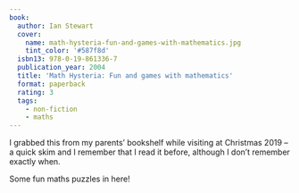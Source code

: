 ```yaml
---
book:
  author: Ian Stewart
  cover:
    name: math-hysteria-fun-and-games-with-mathematics.jpg
    tint_color: '#587f8d'
  isbn13: 978-0-19-861336-7
  publication_year: 2004
  title: 'Math Hysteria: Fun and games with mathematics'
  format: paperback
  rating: 3
  tags:
    - non-fiction
    - maths
---
```


I grabbed this from my parents’ bookshelf while visiting at Christmas 2019 – a quick skim and I remember that I read it before, although I don’t remember exactly when.

Some fun maths puzzles in here!